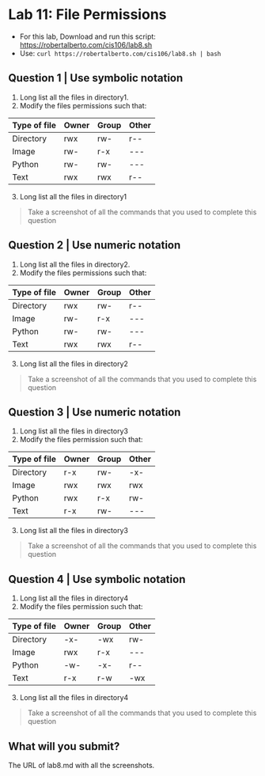 # Lab 11: File Permissions

* For this lab, Download and run this script: https://robertalberto.com/cis106/lab8.sh 
* Use: `curl https://robertalberto.com/cis106/lab8.sh | bash`

## Question 1 | Use symbolic notation
1. Long list all the files in directory1. 
2. Modify the files permissions such that:

| Type of file | Owner | Group | Other|
|--------------|-------|-------|------|
| Directory    |rwx    |rw-    |r--   |
| Image        |rw-    |r-x    |---   |
| Python       |rw-    |rw-    |---   |
| Text         |rwx    |rwx    |r--   |
 

3. Long list all the files in directory1
> Take a screenshot of all the commands that you used to complete this question

## Question 2 | Use numeric notation
1. Long list all the files in directory2.
2. Modify the files permissions such that:

| Type of file | Owner | Group | Other|
|--------------|-------|-------|------|
| Directory    |rwx    |rw-    |r--   |
| Image        |rw-    |r-x    |---   |
| Python       |rw-    |rw-    |---   |
| Text         |rwx    |rwx    |r--   |

3. Long list all the files in directory2
> Take a screenshot of all the commands that you used to complete this question

## Question 3 | Use numeric notation
1. Long list all the files in directory3
2. Modify the files permission such that:

| Type of file | Owner | Group | Other|
|--------------|-------|-------|------|
| Directory    |r-x    |rw-     |-x-  |
| Image        |rwx    |rwx     |rwx  |
| Python       |rwx    |r-x     |rw-  |
| Text         |r-x    |rw-     |---  |

3. Long list all the files in directory3
> Take a screenshot of all the commands that you used to complete this question

## Question 4 | Use symbolic notation
1. Long list all the files in directory4
2. Modify the files permission such that:

| Type of file | Owner | Group | Other|
|--------------|-------|-------|------|
| Directory    |-x-    |-wx    |rw-   |
| Image        |rwx    |r-x    |---   |
| Python       |-w-    |-x-    |r--   |
| Text         |r-x    |r-w    |-wx   |

3. Long list all the files in directory4
> Take a screenshot of all the commands that you used to complete this question

## What will you submit?
The URL of lab8.md with all the screenshots.
